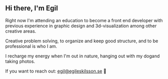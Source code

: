 ## Hi there, I'm Egil

Right now I'm attending an education to become a front end developer with previous experience in graphic design and 3d-visualization among other creative areas.

Creative problem solving, to organize and keep good structure, and to be professional is who I am.

I recharge my energy when I'm out in nature, hanging out with my dog ​​and taking photos.

If you want to reach out: egil@egileskilsson.se 👋

<!--
**bluemountain3d/bluemountain3d** is a ✨ _special_ ✨ repository because its `README.md` (this file) appears on your GitHub profile.

Here are some ideas to get you started:

- 🔭 I’m currently working on ...
- 🌱 I’m currently learning ...
- 👯 I’m looking to collaborate on ...
- 🤔 I’m looking for help with ...
- 💬 Ask me about ...
- 📫 How to reach me: ...
- 😄 Pronouns: ...
- ⚡ Fun fact: ...
-->
